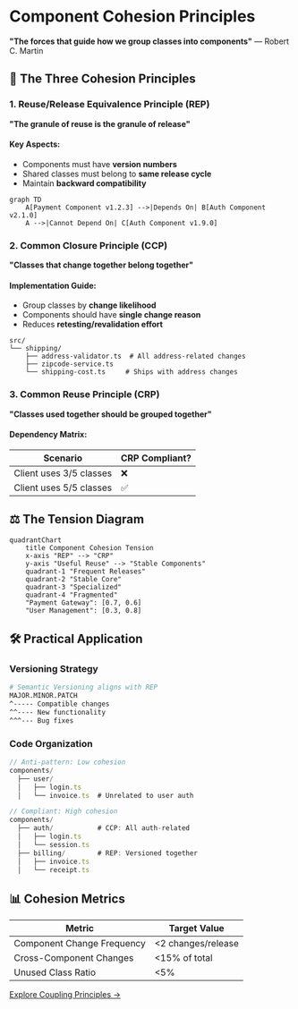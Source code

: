 # Component Cohesion Principles

**"The forces that guide how we group classes into components"** — Robert C. Martin

## 🧩 The Three Cohesion Principles

### 1. Reuse/Release Equivalence Principle (REP)
**"The granule of reuse is the granule of release"**

#### Key Aspects:
- Components must have **version numbers**
- Shared classes must belong to **same release cycle**
- Maintain **backward compatibility**

```mermaid
graph TD
    A[Payment Component v1.2.3] -->|Depends On| B[Auth Component v2.1.0]
    A -->|Cannot Depend On| C[Auth Component v1.9.0]
```

### 2. Common Closure Principle (CCP)
**"Classes that change together belong together"**

#### Implementation Guide:
- Group classes by **change likelihood**
- Components should have **single change reason**
- Reduces **retesting/revalidation effort**

```
src/
└── shipping/
    ├── address-validator.ts  # All address-related changes
    ├── zipcode-service.ts
    └── shipping-cost.ts     # Ships with address changes
```

### 3. Common Reuse Principle (CRP)
**"Classes used together should be grouped together"**

#### Dependency Matrix:
| Scenario               | CRP Compliant? |
|------------------------|----------------|
| Client uses 3/5 classes | ❌             |
| Client uses 5/5 classes | ✅             |

## ⚖️ The Tension Diagram

```mermaid
quadrantChart
    title Component Cohesion Tension
    x-axis "REP" --> "CRP"
    y-axis "Useful Reuse" --> "Stable Components"
    quadrant-1 "Frequent Releases"
    quadrant-2 "Stable Core"
    quadrant-3 "Specialized"
    quadrant-4 "Fragmented"
    "Payment Gateway": [0.7, 0.6]
    "User Management": [0.3, 0.8]
```

## 🛠 Practical Application

### Versioning Strategy
```bash
# Semantic Versioning aligns with REP
MAJOR.MINOR.PATCH
^----- Compatible changes
^^---- New functionality
^^^--- Bug fixes
```

### Code Organization

```typescript
// Anti-pattern: Low cohesion
components/
  ├── user/
  │   ├── login.ts
  │   └── invoice.ts  # Unrelated to user auth

// Compliant: High cohesion
components/
  ├── auth/           # CCP: All auth-related
  │   ├── login.ts
  │   └── session.ts
  ├── billing/        # REP: Versioned together
  │   ├── invoice.ts
  │   └── receipt.ts
```

## 📊 Cohesion Metrics

| Metric                  | Target Value |
|-------------------------|--------------|
| Component Change Frequency | <2 changes/release |
| Cross-Component Changes | <15% of total |
| Unused Class Ratio      | <5%          |

[Explore Coupling Principles →](./coupling.md)